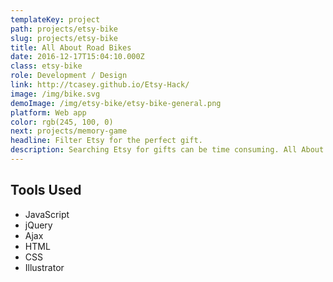 ```yaml
---
templateKey: project
path: projects/etsy-bike
slug: projects/etsy-bike
title: All About Road Bikes
date: 2016-12-17T15:04:10.000Z
class: etsy-bike
role: Development / Design
link: http://tcasey.github.io/Etsy-Hack/
image: /img/bike.svg
demoImage: /img/etsy-bike/etsy-bike-general.png
platform: Web app
color: rgb(245, 100, 0)
next: projects/memory-game
headline: Filter Etsy for the perfect gift.
description: Searching Etsy for gifts can be time consuming. All About Road Bikes makes it fast & simple to find the perfect gift for that road bike enthusiast in your life.
---
```


## Tools Used

- JavaScript
- jQuery
- Ajax
- HTML
- CSS
- Illustrator
